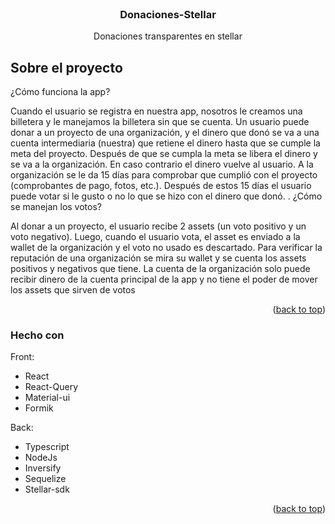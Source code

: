 <!-- PROJECT LOGO -->
<br />

<h3 align="center">Donaciones-Stellar</h3>

  <p align="center">
    Donaciones transparentes en stellar
    <br />
  </p>
</div>



<!-- ABOUT THE PROJECT -->
## Sobre el proyecto

¿Cómo funciona la app?

Cuando el usuario se registra en nuestra app, nosotros le creamos una billetera y le manejamos la billetera sin que se cuenta.
Un usuario puede donar a un proyecto de una organización, y el dinero que donó se va a una cuenta intermediaria (nuestra) que retiene el dinero hasta que se cumple la meta del proyecto. Después de que se cumpla la meta se libera el dinero y se va a la organización. En caso contrario el dinero vuelve al usuario.
A la organización se le da 15 días para comprobar que cumplió con el proyecto (comprobantes de pago, fotos, etc.). Después de estos 15 días el usuario puede votar si le gusto o no lo que se hizo con el dinero que donó.
.
¿Cómo se manejan los votos?

Al donar a un proyecto, el usuario recibe 2 assets (un voto positivo y un voto negativo). Luego, cuando el usuario vota, el asset es enviado a la wallet de la organización y el voto no usado es descartado. Para verificar la reputación de una organización se mira su wallet y se cuenta los assets positivos y negativos que tiene.
La cuenta de la organización solo puede recibir dinero de la cuenta principal de la app y no tiene el poder de mover los assets que sirven de votos

<p align="right">(<a href="#top">back to top</a>)</p>



### Hecho con
Front:
* React
* React-Query
* Material-ui
* Formik

Back:
* Typescript
* NodeJs
* Inversify
* Sequelize
* Stellar-sdk

<p align="right">(<a href="#top">back to top</a>)</p>
